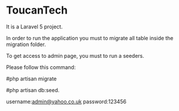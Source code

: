 # ToucanTech

It is a Laravel 5 project.

In order to run the application you must to migrate all table inside the migration folder.

To get access to admin page, you must to run a  seeders.

Please follow this command:

#php artisan migrate

#php artisan db:seed.

username:admin@yahoo.co.uk
password:123456
